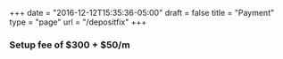 +++
date = "2016-12-12T15:35:36-05:00"
draft = false
title = "Payment"
type = "page"
url = "/depositfix"
+++

<style>
    .post-heading{
        text-align: center;
    }

    .field{
        width: 100%;
    }

    .df-title{
        padding-bottom: 15px;
    }
</style>

<link rel="stylesheet" type="text/css" href="https://depositfix.s3.amazonaws.com/style.css"/>
<div id="df-card-container"></div>

<script src="https://ajax.googleapis.com/ajax/libs/jquery/3.1.0/jquery.min.js"></script>
<!--[if lte IE 8]>
<script charset="utf-8" type="text/javascript" src="//js.hsforms.net/forms/v2-legacy.js"></script>
<![endif]-->
<script charset="utf-8" type="text/javascript" src="//js.hsforms.net/forms/v2.js"></script>
<script src="https://depositfix.s3.amazonaws.com/deposifixform.js"></script>


<h3>Setup fee of $300 + $50/m</h3>

<script>
    $(document).ready(function() {
        DepositFixForm.init({
            hubSpotFormId: '49bfce9c-1370-4a9c-b723-db237f44de8b',
            userId: "173",
            amount: "300",
            productName: "Monthly DepositFix Subscription",
            discount: false
        });
    });
</script>